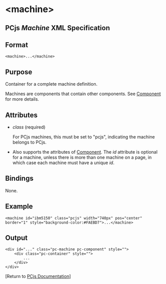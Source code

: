 &lt;machine&gt;
===

PCjs *Machine* XML Specification
---

Format
---
	<machine>...</machine>

Purpose
---
Container for a complete machine definition.

Machines are components that contain other components. See [Component](/docs/pcjs/component/) for more details.

Attributes
---
 * *class* (required)
 
	For PCjs machines, this must be set to "pcjs", indicating the machine belongs to PCjs.
	
 * Also supports the attributes of [Component](/docs/pcjs/component/). The *id* attribute is optional for a machine,
unless there is more than one machine on a page, in which case each machine must have a unique *id*.

Bindings
---
None.

Example
---
	<machine id="ibm5150" class="pcjs" width="740px" pos="center" border="1" style="background-color:#FAEBD7">...</machine>

Output
---
	<div id="..." class="pc-machine pc-component" style="">
		<div class="pc-container" style="">
			...
		</div>
	</div>

[Return to [PCjs Documentation](..)]